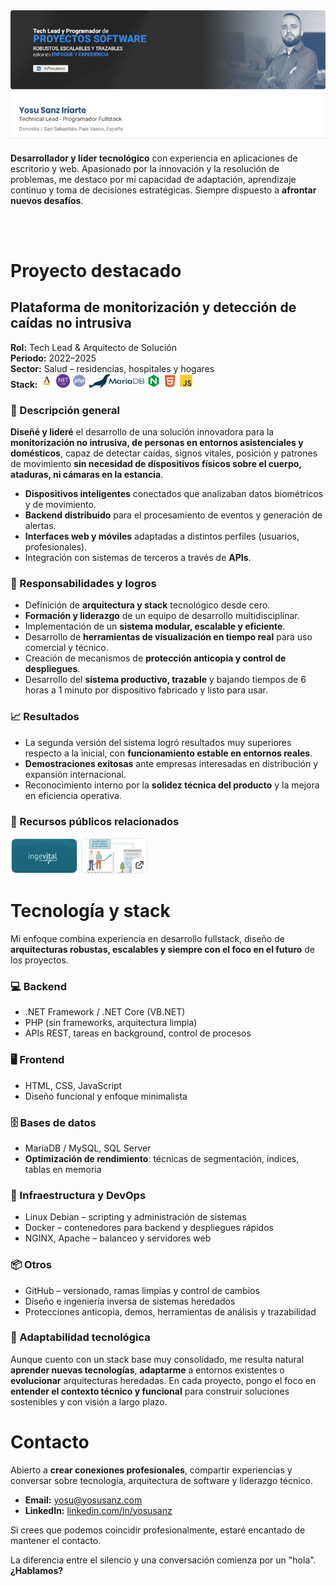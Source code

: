 <a href="https://www.linkedin.com/in/yosusanz/" target="_blank">
  <img src="./images/banner.png" alt="banner yosusanz" width="846" />
</a>

<p><strong>Desarrollador y líder tecnológico</strong> con experiencia en aplicaciones de escritorio y web. Apasionado por la innovación y la resolución de problemas, me destaco por mi capacidad de adaptación, aprendizaje continuo y toma de decisiones estratégicas. Siempre dispuesto a <strong>afrontar nuevos desafíos</strong>.</p>
<br>
<br>

<h1>Proyecto destacado</h1>
<section>
  <h2>Plataforma de <strong>monitorización y detección de caídas</strong> no intrusiva</h2>

  <p><strong>Rol:</strong> Tech Lead & Arquitecto de Solución<br>
     <strong>Periodo:</strong> 2022–2025<br>
     <strong>Sector:</strong> Salud – residencias, hospitales y hogares<br>
     <strong>Stack:</strong> <img src="./images/icon-linux.svg" alt="Linux" height="22" title="Debian Linux"/> <img src="./images/icon-NETcore.svg" alt=".NET Core" height="22" title=".NET Core"/> <img src="./images/icon-php.svg" alt="PHP" height="22" title="PHP 8.2" /> <img src="./images/icon-mariadb.svg" alt="MariaDB" height="22" title="MariaDB"/> <img src="./images/icon-nginx.svg" alt="NGINX" height="22" title="NGINX"/> <img src="./images/icon-html.svg" alt="HTML" height="22" title="HTML 5"/> <img src="./images/icon-js.svg" alt="JS" height="22" title="Vanilla JS"/>
  </p>

  <h3>🧩 Descripción general</h3>
  <p>
    <strong>Diseñé y lideré</strong> el desarrollo de una solución innovadora para la <strong>monitorización no intrusiva, de personas en entornos asistenciales y domésticos</strong>,
    capaz de detectar caídas, signos vitales, posición y patrones de movimiento <strong>sin necesidad de dispositivos físicos sobre el cuerpo, ataduras, ni cámaras en la estancia</strong>.
  </p>
  <ul>
    <li><strong>Dispositivos inteligentes</strong> conectados que analizaban datos biométricos y de movimiento.</li>
    <li><strong>Backend distribuido</strong> para el procesamiento de eventos y generación de alertas.</li>
    <li><strong>Interfaces web y móviles</strong> adaptadas a distintos perfiles (usuarios, profesionales).</li>
    <li>Integración con sistemas de terceros a través de <strong>APIs</strong>.</li>
  </ul>

  <h3>🔧 Responsabilidades y logros</h3>
  <ul>
    <li>Definición de <strong>arquitectura y stack</strong> tecnológico desde cero.</li>
    <li><strong>Formación y liderazgo</strong> de un equipo de desarrollo multidisciplinar.</li>
    <li>Implementación de un <strong>sistema modular, escalable y eficiente</strong>.</li>
    <li>Desarrollo de <strong>herramientas de visualización en tiempo real</strong> para uso comercial y técnico.</li>
    <li>Creación de mecanismos de <strong>protección anticopia y control de despliegues</strong>.</li>
    <li>Desarrollo del <strong>sistema productivo, trazable</strong> y bajando tiempos de 6 horas a 1 minuto por dispositivo fabricado y listo para usar.</li>
  </ul>

  <h3>📈 Resultados</h3>
  <ul>
    <li>La segunda versión del sistema logró resultados muy superiores respecto a la inicial, con <strong>funcionamiento estable en entornos reales</strong>.</li>
    <li><strong>Demostraciones exitosas</strong> ante empresas interesadas en distribución y expansión internacional.</li>
    <li>Reconocimiento interno por la <strong>solidez técnica del producto</strong> y la mejora en eficiencia operativa.</li>
  </ul>

  <h3>🔗 Recursos públicos relacionados</h3>
  <a href="https://ingevital.com/" target="_blank"><img src="./images/iv-web.png" alt="Web pública del proyecto" width="108" /></a>
  <a href="https://www.youtube.com/watch?v=xSD7zSjGjf8" target="_blank"><img src="./images/iv-video.png" alt="Video público explicativo del proyecto" width="108" /></a>

</section>

<h1>Tecnología y stack</h1>
<section>
  <p>Mi enfoque combina experiencia en desarrollo fullstack, diseño de <strong>arquitecturas robustas, escalables y siempre con el foco en el futuro</strong> de los proyectos.</p>

  <h3>💻 Backend</h3>
  <ul>
    <li>.NET Framework / .NET Core (VB.NET)</li>
    <li>PHP (sin frameworks, arquitectura limpia)</li>
    <li>APIs REST, tareas en background, control de procesos</li>
  </ul>

  <h3>🖥️ Frontend</h3>
  <ul>
    <li>HTML, CSS, JavaScript</li>
    <li>Diseño funcional y enfoque minimalista</li>
  </ul>

  <h3>🗄️ Bases de datos</h3>
  <ul>
    <li>MariaDB / MySQL, SQL Server</li>
    <li><strong>Optimización de rendimiento</strong>: técnicas de segmentación, índices, tablas en memoria</li>
  </ul>

  <h3>🐧 Infraestructura y DevOps</h3>
  <ul>
    <li>Linux Debian – scripting y administración de sistemas</li>
    <li>Docker – contenedores para backend y despliegues rápidos</li>
    <li>NGINX, Apache – balanceo y servidores web</li>
  </ul>

  <h3>📦 Otros</h3>
  <ul>
    <li>GitHub – versionado, ramas limpias y control de cambios</li>
    <li>Diseño e ingeniería inversa de sistemas heredados</li>
    <li>Protecciones anticopia, demos, herramientas de análisis y trazabilidad</li>
  </ul>

  <h3>🧠 Adaptabilidad tecnológica</h3>
  <p>
    Aunque cuento con un stack base muy consolidado, me resulta natural <strong>aprender nuevas tecnologías</strong>, <strong>adaptarme</strong> a entornos existentes
    o <strong>evolucionar</strong> arquitecturas heredadas. En cada proyecto, pongo el foco en <strong>entender el contexto técnico y funcional</strong> para construir soluciones sostenibles y con visión a largo plazo.
  </p>
</section>

<h1>Contacto</h1>
<section>
  <p>Abierto a <strong>crear conexiones profesionales</strong>, compartir experiencias y conversar sobre tecnología, arquitectura de software y liderazgo técnico.</p> 

  <ul>
    <li><strong>Email:</strong> <a href="mailto:yosu@yosusanz.com">yosu@yosusanz.com</a></li>
    <li><strong>LinkedIn:</strong> <a href="https://www.linkedin.com/in/yosusanz/" target="_blank">linkedin.com/in/yosusanz</a></li>
  </ul>

  <p>Si crees que podemos coincidir profesionalmente, estaré encantado de mantener el contacto.</p>
  <p>La diferencia entre el silencio y una conversación comienza por un "hola". <strong>¿Hablamos?</strong></p>
</section>

